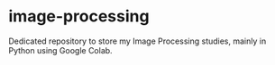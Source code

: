 # image-processing
Dedicated repository to store my Image Processing studies, mainly in Python using Google Colab.

